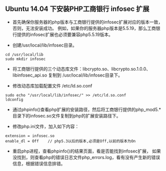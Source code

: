 ## Ubuntu 14.04 下安装PHP工商银行 infosec 扩展

* 首先确保你服务器的php版本与工商银行提供的infosec扩展对应的版本一致，否则，无法安装成功。
例如，如果你的服务器php版本是5.5.19，那么工商银行提供的infosec扩展也必须要兼容php5.5.19版本。

* 创建/usr/local/lib/infosec目录。
```
cd /usr/local/lib
sudo mkdir infosec
```

* 将工商银行提供的三个动态库文件：libcrypto.so、libcrypto.so.1.0.0、libinfosec_api.so 复制到 /usr/local/lib/infosec目录下。

* 修改动态库加载配置文件 /etc/ld.so.conf
```
sudo echo "/usr/local/lib/infosec/" >> /etc/ld.so.conf
ldconfig
```

* 通过phpinfo()查看php扩展的安装路径，然后将工商银行提供的php_mod5.*目录下的infosec.so文件复制到php的扩展安装路径下。

* 修改php.ini文件，加入如下内容：
```
extension = infosec.so
enable_dl = Off    // php5.3以后的版本,必须是Off,以前的版本为On
```

* 重启php进程，查看phpinfo()的结果页面，看是否能找到infosec扩展，
如果没找到，则查看php的错误日志文件php_errors.log，看有没有产生新的错误信息，根据错误信息排错。
